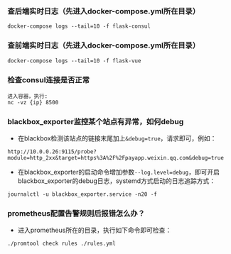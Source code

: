 ### 查后端实时日志（先进入docker-compose.yml所在目录）
```
docker-compose logs --tail=10 -f flask-consul
```
### 查前端实时日志（先进入docker-compose.yml所在目录）
```
docker-compose logs --tail=10 -f flask-vue
```
### 检查consul连接是否正常
```
进入容器，执行:
nc -vz {ip} 8500
```
### blackbox_exporter监控某个站点有异常，如何debug
- 在blackbox检测该站点的链接末尾加上`&debug=true`，请求即可，例如：
```
http://10.0.0.26:9115/probe?module=http_2xx&target=https%3A%2F%2Fpayapp.weixin.qq.com&debug=true
```
- 在blackbox_exporter的启动命令增加参数`--log.level=debug`，即可开启blackbox_exporter的debug日志，systemd方式启动的日志追踪方式：
```
journalctl -u blackbox_exporter.service -n20 -f
```
### prometheus配置告警规则后报错怎么办？
- 进入prometheus所在的目录，执行如下命令即可检查：
```
./promtool check rules ./rules.yml 
```
